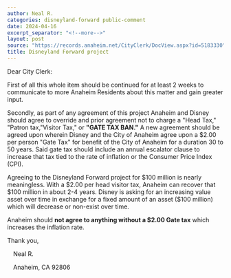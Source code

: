 ```yaml
---
author: Neal R.
categories: disneyland-forward public-comment
date: 2024-04-16
excerpt_separator: "<!--more-->" 
layout: post
source: "https://records.anaheim.net/CityClerk/DocView.aspx?id=5183330"
title: Disneyland Forward project
---
```


Dear City Clerk:

First of all this whole item should be continued for at least 2 weeks to
communicate to more Anaheim Residents about this matter and gain greater
input.

<!--more-->

Secondly, as part of any agreement of this project Anaheim and Disney
should agree to override and prior agreement not to charge a "Head Tax,"
"Patron tax,"Visitor Tax," or **"GATE TAX BAN."** A new agreement should be
agreed upon wherein Disney and the City of Anaheim agree upon a \$2.00
per person "Gate Tax" for benefit of the City of Anaheim for a duration
30 to 50 years. Said gate tax should include an annual escalator clause
to increase that tax tied to the rate of inflation or the Consumer Price
Index (CPI).

Agreeing to the Disneyland Forward project for \$100 million is nearly
meaningless. With a \$2.00 per head visitor tax, Anaheim can recover
that \$100 million in about 2-4 years. Disney is asking for an
increasing value asset over time in exchange for a fixed amount of an
asset (\$100 million) which will decrease or non-exist over time.

Anaheim should **not agree to anything without a \$2.00 Gate tax** which
increases the inflation rate.

Thank you,

 Neal R.

 Anaheim, CA 92806
